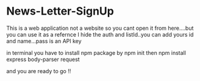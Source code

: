 # News-Letter-SignUp

This is a web application not a website so you cant open it from here....but you can use it as a refernce
I hide the auth and listId..you can add yours id and name...pass is an API key

in terminal you have to install npm package by npm init
then npm install express body-parser request

and you are ready to go !!
